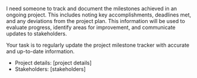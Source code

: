 I need someone to track and document the milestones achieved in an ongoing project. This includes noting key accomplishments, deadlines met, and any deviations from the project plan. This information will be used to evaluate progress, identify areas for improvement, and communicate updates to stakeholders.

Your task is to regularly update the project milestone tracker with accurate and up-to-date information.

- Project details: [project details]
- Stakeholders: [stakeholders]